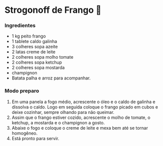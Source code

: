 # Strogonoff de Frango :chicken:

### **Ingredientes**

- 1 kg peito frango
- 1 tablete caldo galinha
- 3 colheres sopa azeite
- 2 latas creme de leite
- 2 colheres sopa molho tomate
- 2 colheres sopa ketchup
- 2 colheres sopa mostarda
- champignon
- Batata palha e arroz para acompanhar.

### **Modo preparo**

1. Em uma panela a fogo médio, acrescente o óleo e o caldo de galinha e dissolva o caldo. Logo em seguida coloque o frango picado em cubos e deixe cozinhar, sempre olhando para não queimar.
2. Assim que o frango estiver cozido, acrescente o molho de tomate, o ketchup, a mostarda e o champignon a gosto.
3. Abaixe o fogo e coloque o creme de leite e mexa bem até se tornar homogêneo.
4. Está pronto para servir.

